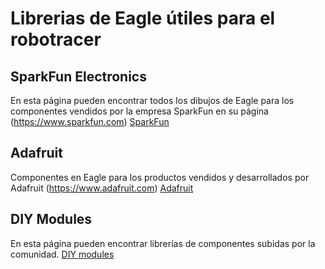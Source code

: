 # Librerias de Eagle útiles para el robotracer

## SparkFun Electronics
En esta página pueden encontrar todos los dibujos de Eagle para los componentes vendidos por la empresa SparkFun en su página  (https://www.sparkfun.com)
[SparkFun](https://github.com/sparkfun/SparkFun-Eagle-Libraries)

## Adafruit
Componentes en Eagle para los productos vendidos y desarrollados por Adafruit (https://www.adafruit.com)
[Adafruit](https://github.com/adafruit/Adafruit-Eagle-Library)

## DIY Modules
En esta página pueden encontrar librerías de componentes subidas por la comunidad.
[DIY modules](https://www.diymodules.org)

